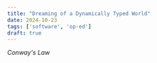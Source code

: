 ```yaml
---
title: "Dreaming of a Dynamically Typed World"
date: 2024-10-23
tags: ['software', 'op-ed']
draft: true
---
```


_Conway's Law_ 
<!--stackedit_data:
eyJoaXN0b3J5IjpbLTg0MDIxMjM3OV19
-->